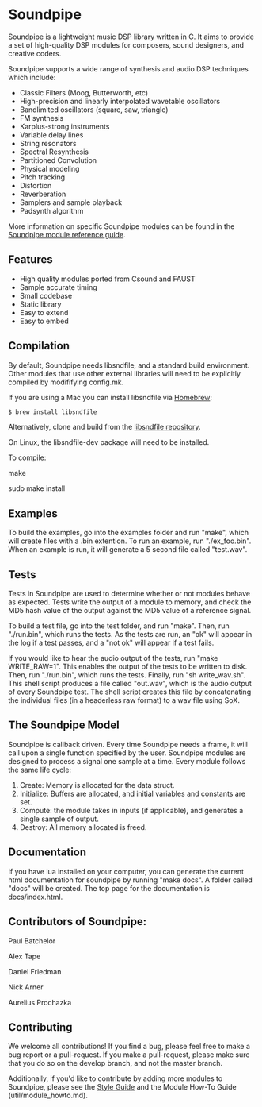 Soundpipe
=========

Soundpipe is a lightweight music DSP library written in C. It aims to provide
a set of high-quality DSP modules for composers, sound designers,
and creative coders. 

Soundpipe supports a wide range of synthesis and audio DSP 
techniques which include:

- Classic Filters (Moog, Butterworth, etc)
- High-precision and linearly interpolated wavetable oscillators
- Bandlimited oscillators (square, saw, triangle)
- FM synthesis
- Karplus-strong instruments
- Variable delay lines
- String resonators
- Spectral Resynthesis
- Partitioned Convolution
- Physical modeling 
- Pitch tracking
- Distortion
- Reverberation
- Samplers and sample playback
- Padsynth algorithm

More information on specific Soundpipe modules can be found in the
[Soundpipe module reference guide](https://paulbatchelor.github.com/res/soundpipe/docs/).

Features
---------
- High quality modules ported from Csound and FAUST
- Sample accurate timing
- Small codebase
- Static library
- Easy to extend
- Easy to embed


Compilation
-----------

By default, Soundpipe needs libsndfile, and a standard build environment. 
Other modules that use other external libraries will need to be explicitly compiled
by modififying config.mk.

If you are using a Mac you can install libsndfile via
[Homebrew](http://brew.sh/):

```sh
$ brew install libsndfile
```

Alternatively, clone and build from the [libsndfile
repository](https://github.com/erikd/libsndfile/).

On Linux, the libsndfile-dev package will need to be installed.

To compile:

make

sudo make install


Examples 
--------
To build the examples, go into the examples folder and run "make", which will 
create files with a .bin extention. To run an example, run "./ex_foo.bin". When 
an example is run, it will generate a 5 second file called "test.wav". 


Tests
-----

Tests in Soundpipe are used to determine whether or not modules behave as 
expected. Tests write the output of a module to memory, and check the MD5 hash 
value of the output against the MD5 value of a reference signal. 

To build a test file, go into the test folder, and run "make". Then, run 
"./run.bin", which runs the tests. As the tests are run, an "ok" will appear in 
the log if a test passes, and a "not ok" will appear if a test fails. 

If you would like to hear the audio output of the tests, run "make 
WRITE_RAW=1". This enables the output of the tests to be written to disk. Then, 
run "./run.bin", which runs the tests. Finally, run "sh write_wav.sh". This 
shell script produces a file called "out.wav", which is the audio output of 
every Soundpipe test. The shell script creates this file by concatenating the 
individual files (in a headerless raw format) to a wav file using SoX. 

The Soundpipe Model
-------------------

Soundpipe is callback driven. Every time Soundpipe needs a frame, it will
call upon a single function specified by the user. Soundpipe modules are
designed to process a signal one sample at a time.  Every module follows the
same life cycle:

1. Create: Memory is allocated for the data struct.
2. Initialize: Buffers are allocated, and initial variables and constants
are set.
3. Compute: the module takes in inputs (if applicable), and generates a
single sample of output.
4. Destroy: All memory allocated is freed.

Documentation
-------------
If you have lua installed on your computer, you can generate the current html
documentation for soundpipe by running "make docs". A folder called "docs"
will be created. The top page for the documentation is docs/index.html.



Contributors of Soundpipe:
--------------------------
Paul Batchelor

Alex Tape

Daniel Friedman

Nick Arner

Aurelius Prochazka 


Contributing
--------------------------
We welcome all contributions! If you find a bug, please feel free to make a bug 
report or
a pull-request. If you make a pull-request, please make sure that you do so on 
the develop branch, and not the master branch.  

Additionally, if you'd like to contribute by adding more modules to Soundpipe, 
please 
see the [Style Guide](util/style\_guide.md) and the Module How-To Guide 
(util/module\_howto.md).
